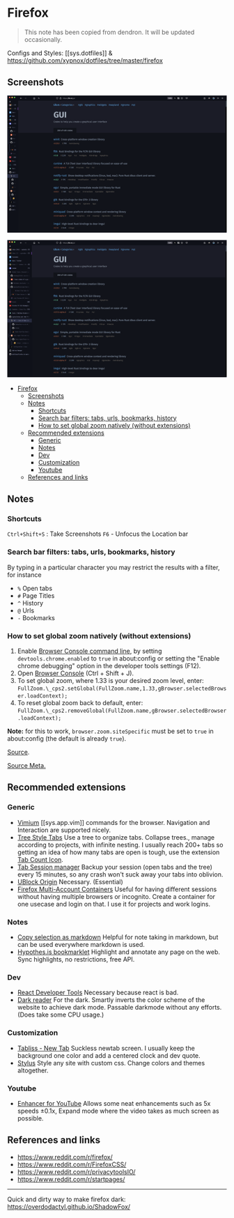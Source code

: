 # Firefox

> This note has been copied from dendron. It will be updated occasionally.

Configs and Styles: [[sys.dotfiles]] & https://github.com/xypnox/dotfiles/tree/master/firefox

## Screenshots

![Collapsed Tree style tabs](images/collapsed_tst.png)

![Expanded Tree style tabs](images/expanded_tst.png)

- [Firefox](#firefox)
  - [Screenshots](#screenshots)
  - [Notes](#notes)
    - [Shortcuts](#shortcuts)
    - [Search bar filters: tabs, urls, bookmarks, history](#search-bar-filters-tabs-urls-bookmarks-history)
    - [How to set global zoom natively (without extensions)](#how-to-set-global-zoom-natively-without-extensions)
  - [Recommended extensions](#recommended-extensions)
    - [Generic](#generic)
    - [Notes](#notes-1)
    - [Dev](#dev)
    - [Customization](#customization)
    - [Youtube](#youtube)
  - [References and links](#references-and-links)

## Notes

### Shortcuts

`Ctrl+Shift+S` : Take Screenshots
`F6` - Unfocus the Location bar

### Search bar filters: tabs, urls, bookmarks, history

By typing in a particular character you may restrict the results with a filter, for instance

- `%` Open tabs
- `#` Page Titles
- `^` History
- `@` Urls
- `-` Bookmarks

### How to set global zoom natively (without extensions)

1. Enable [Browser Console command line](https://developer.mozilla.org/en-US/docs/Tools/Browser_Console#Browser_Console_command_line), by setting `devtools.chrome.enabled` to `true` in about:config or setting the "Enable chrome debugging" option in the developer tools settings (F12).
2. Open [Browser Console](https://developer.mozilla.org/en-US/docs/Tools/Browser_Console#Opening_the_Browser_Console) (Ctrl + Shift + J).
3. To set global zoom, where 1.33 is your desired zoom level, enter:
   `FullZoom.\_cps2.setGlobal(FullZoom.name,1.33,gBrowser.selectedBrowser.loadContext);`
4. To reset global zoom back to default, enter:
   `FullZoom.\_cps2.removeGlobal(FullZoom.name,gBrowser.selectedBrowser.loadContext);`

**Note:** for this to work, `browser.zoom.siteSpecific` must be set to `true` in about:config (the default is already `true`).

[Source](https://bugzilla.mozilla.org/show_bug.cgi?id=332275#c52).

[Source Meta.](https://www.reddit.com/r/firefox/comments/8kmryx/how_to_set_global_zoom_natively_without_extensions/)

## Recommended extensions

### Generic

- [Vimium](https://github.com/philc/vimium)
  [[sys.app.vim]] commands for the browser. Navigation and Interaction are supported nicely.
- [Tree Style Tabs](https://github.com/piroor/treestyletab)
  Use a tree to organize tabs. Collapse trees., manage according to projects, with infinite nesting. I usually reach 200+ tabs so getting an idea of how many tabs are open is tough, use the extension [Tab Count Icon](https://addons.mozilla.org/en-US/firefox/addon/tab-count-icon/).
- [Tab Session manager](https://github.com/sienori/Tab-Session-Manager)
  Backup your session (open tabs and the tree) every 15 minutes, so any crash won't suck away your tabs into oblivion.
- [UBlock Origin](https://addons.mozilla.org/en-US/firefox/addon/ublock-origin/)
  Necessary. (Essential)
- [Firefox Multi-Account Containers](https://addons.mozilla.org/en-GB/firefox/addon/multi-account-containers/)
  Useful for having different sessions without having multiple browsers or incognito. Create a container for one usecase and login on that. I use it for projects and work logins.

### Notes

- [Copy selection as markdown](https://addons.mozilla.org/en-US/firefox/addon/copy-selection-as-markdown/)
  Helpful for note taking in markdown, but can be used everywhere markdown is used.
- [Hypothes.is bookmarklet](https://addons.mozilla.org/en-US/firefox/addon/hypothes-is-bookmarklet/)
  Highlight and annotate any page on the web. Sync highlights, no restrictions, free API.

### Dev

- [React Developer Tools](https://addons.mozilla.org/en-US/firefox/addon/react-devtools/)
  Necessary because react is bad.
- [Dark reader](https://addons.mozilla.org/en-US/firefox/addon/darkreader/)
  For the dark. Smartly inverts the color scheme of the website to achieve dark mode. Passable darkmode without any efforts. (Does take some CPU usage.)

### Customization

- [Tabliss - New Tab](https://addons.mozilla.org/en-US/firefox/addon/tabliss/)
  Suckless newtab screen. I usually keep the background one color and add a centered clock and dev quote.
- [Stylus](https://github.com/openstyles/stylus)
  Style any site with custom css. Change colors and themes altogether.

### Youtube

- [Enhancer for YouTube](https://addons.mozilla.org/en-US/firefox/addon/enhancer-for-youtube/)
  Allows some neat enhancements such as 5x speeds ±0.1x, Expand mode where the video takes as much screen as possible.

## References and links

- https://www.reddit.com/r/firefox/
- https://www.reddit.com/r/FirefoxCSS/
- https://www.reddit.com/r/privacytoolsIO/
- https://www.reddit.com/r/startpages/

---

Quick and dirty way to make firefox dark: <https://overdodactyl.github.io/ShadowFox/>
